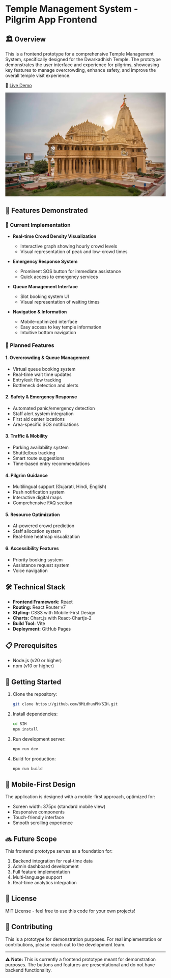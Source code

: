 # Temple Management System - Pilgrim App Frontend

## 🏛️ Overview

This is a frontend prototype for a comprehensive Temple Management System, specifically designed for the Dwarkadhish Temple. The prototype demonstrates the user interface and experience for pilgrims, showcasing key features to manage overcrowding, enhance safety, and improve the overall temple visit experience.

🔗 [Live Demo](https://9MidhunPM.github.io/SIH/SIH)

![Temple Management App](public/temple.jpeg)

## 🎯 Features Demonstrated

### 📱 Current Implementation
- **Real-time Crowd Density Visualization**
  - Interactive graph showing hourly crowd levels
  - Visual representation of peak and low-crowd times

- **Emergency Response System**
  - Prominent SOS button for immediate assistance
  - Quick access to emergency services

- **Queue Management Interface**
  - Slot booking system UI
  - Visual representation of waiting times

- **Navigation & Information**
  - Mobile-optimized interface
  - Easy access to key temple information
  - Intuitive bottom navigation

### 🚀 Planned Features

#### 1. Overcrowding & Queue Management
- Virtual queue booking system
- Real-time wait time updates
- Entry/exit flow tracking
- Bottleneck detection and alerts

#### 2. Safety & Emergency Response
- Automated panic/emergency detection
- Staff alert system integration
- First aid center locations
- Area-specific SOS notifications

#### 3. Traffic & Mobility
- Parking availability system
- Shuttle/bus tracking
- Smart route suggestions
- Time-based entry recommendations

#### 4. Pilgrim Guidance
- Multilingual support (Gujarati, Hindi, English)
- Push notification system
- Interactive digital maps
- Comprehensive FAQ section

#### 5. Resource Optimization
- AI-powered crowd prediction
- Staff allocation system
- Real-time heatmap visualization

#### 6. Accessibility Features
- Priority booking system
- Assistance request system
- Voice navigation

## 🛠️ Technical Stack

- **Frontend Framework:** React
- **Routing:** React Router v7
- **Styling:** CSS3 with Mobile-First Design
- **Charts:** Chart.js with React-Chartjs-2
- **Build Tool:** Vite
- **Deployment:** GitHub Pages

## 📋 Prerequisites

- Node.js (v20 or higher)
- npm (v10 or higher)

## 🚀 Getting Started

1. Clone the repository:
   ```bash
   git clone https://github.com/9MidhunPM/SIH.git
   ```

2. Install dependencies:
   ```bash
   cd SIH
   npm install
   ```

3. Run development server:
   ```bash
   npm run dev
   ```

4. Build for production:
   ```bash
   npm run build
   ```

## 📱 Mobile-First Design

The application is designed with a mobile-first approach, optimized for:
- Screen width: 375px (standard mobile view)
- Responsive components
- Touch-friendly interface
- Smooth scrolling experience

## 🔜 Future Scope

This frontend prototype serves as a foundation for:
1. Backend integration for real-time data
2. Admin dashboard development
3. Full feature implementation
4. Multi-language support
5. Real-time analytics integration

## 📄 License

MIT License - feel free to use this code for your own projects!

## 🤝 Contributing

This is a prototype for demonstration purposes. For real implementation or contributions, please reach out to the development team.

---

⚠️ **Note:** This is currently a frontend prototype meant for demonstration purposes. The buttons and features are presentational and do not have backend functionality.
